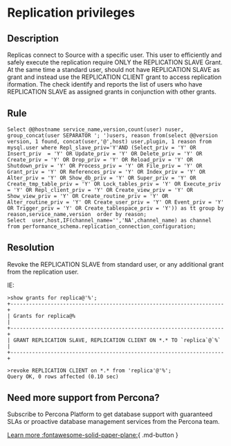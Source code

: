 # Replication privileges

## Description
Replicas connect to Source with a specific user. This user to efficiently and safely execute the replication require ONLY the REPLICATION SLAVE Grant. 
At the same time a standard user, should not have REPLICATION SLAVE as grant and instead use the REPLICATION CLIENT grant to access replication iformation.
The check identify and reports the list of users who have REPLICATION SLAVE as assigned grants in conjunction with other grants. 

## Rule
```
Select @@hostname service_name,version,count(user) nuser, group_concat(user SEPARATOR '; ')users, reason from(select @@version version, 1 found, concat(user,'@',host) user,plugin, 1 reason from mysql.user where Repl_slave_priv='Y'AND (Select_priv = 'Y' OR Insert_priv  = 'Y' OR Update_priv = 'Y' OR Delete_priv = 'Y' OR Create_priv = 'Y' OR Drop_priv = 'Y' OR Reload_priv = 'Y' OR Shutdown_priv = 'Y' OR Process_priv = 'Y' OR File_priv = 'Y' OR Grant_priv = 'Y' OR References_priv = 'Y' OR Index_priv = 'Y' OR Alter_priv = 'Y' OR Show_db_priv = 'Y' OR Super_priv = 'Y' OR Create_tmp_table_priv = 'Y' OR Lock_tables_priv = 'Y' OR Execute_priv = 'Y' OR Repl_client_priv = 'Y' OR Create_view_priv = 'Y' OR Show_view_priv = 'Y' OR Create_routine_priv = 'Y' OR Alter_routine_priv = 'Y' OR Create_user_priv = 'Y' OR Event_priv = 'Y' OR Trigger_priv = 'Y' OR Create_tablespace_priv = 'Y')) as tt group by reason,service_name,version  order by reason;    
Select  user,host,IF(channel_name='','NA',channel_name) as channel from performance_schema.replication_connection_configuration;
```

## Resolution
Revoke the REPLICATION SLAVE from standard user, or any additional grant from the replication user.

IE:
```
>show grants for replica@'%';
+---------------------------------------------------------------------+
| Grants for replica@%                                                |
+---------------------------------------------------------------------+
| GRANT REPLICATION SLAVE, REPLICATION CLIENT ON *.* TO `replica`@`%` |
+---------------------------------------------------------------------+

>revoke REPLICATION CLIENT on *.* from 'replica'@'%';
Query OK, 0 rows affected (0.10 sec)
```

## Need more support from Percona?
Subscribe to Percona Platform to get database support with guaranteed SLAs or proactive database management services from the Percona team.

[Learn more :fontawesome-solid-paper-plane:](https://per.co.na/subscribe){ .md-button }

